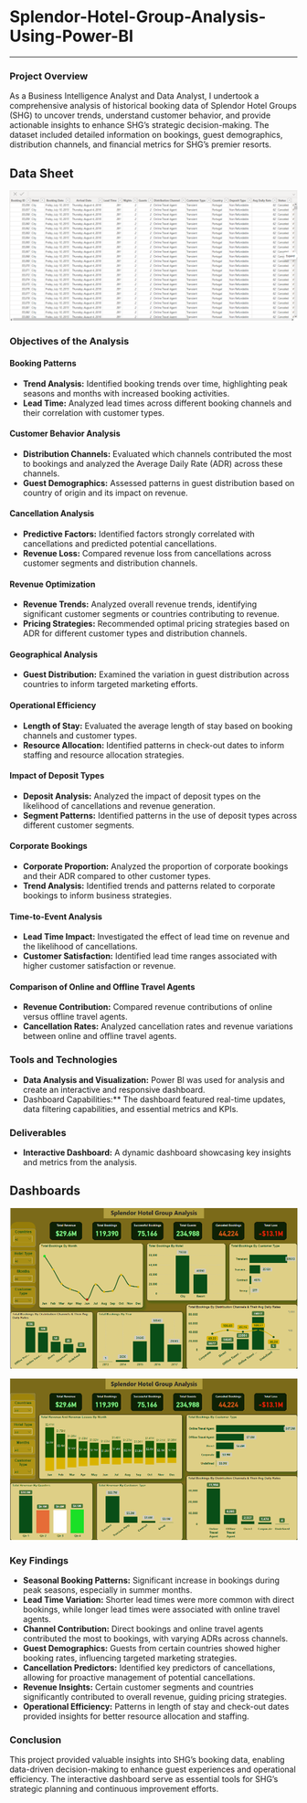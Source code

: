 # Splendor-Hotel-Group-Analysis-Using-Power-BI

___

### Project Overview

As a Business Intelligence Analyst and Data Analyst, I undertook a comprehensive analysis of historical booking data of Splendor Hotel Groups (SHG) to uncover trends, understand customer behavior, and provide actionable insights to enhance SHG’s strategic decision-making. The dataset included detailed information on bookings, guest demographics, distribution channels, and financial metrics for SHG’s premier resorts.

## Data Sheet
![](SHG_data.png)

### Objectives of the Analysis

####	Booking Patterns
- **Trend Analysis:** Identified booking trends over time, highlighting peak seasons and months with increased booking activities.
- **Lead Time:** Analyzed lead times across different booking channels and their correlation with customer types.
####	Customer Behavior Analysis
-	**Distribution Channels:** Evaluated which channels contributed the most to bookings and analyzed the Average Daily Rate (ADR) across these channels.
- **Guest Demographics:** Assessed patterns in guest distribution based on country of origin and its impact on revenue.
####	Cancellation Analysis
-	**Predictive Factors:** Identified factors strongly correlated with cancellations and predicted potential cancellations.
-	**Revenue Loss:** Compared revenue loss from cancellations across customer segments and distribution channels.
####	Revenue Optimization
-	**Revenue Trends:** Analyzed overall revenue trends, identifying significant customer segments or countries contributing to revenue.
-	**Pricing Strategies:** Recommended optimal pricing strategies based on ADR for different customer types and distribution channels.
####	Geographical Analysis
-	**Guest Distribution:** Examined the variation in guest distribution across countries to inform targeted marketing efforts.
####	Operational Efficiency
-	**Length of Stay:** Evaluated the average length of stay based on booking channels and customer types.
-	**Resource Allocation:** Identified patterns in check-out dates to inform staffing and resource allocation strategies.
####	Impact of Deposit Types
-	**Deposit Analysis:** Analyzed the impact of deposit types on the likelihood of cancellations and revenue generation.
-	**Segment Patterns:** Identified patterns in the use of deposit types across different customer segments.
####	Corporate Bookings
-	**Corporate Proportion:** Analyzed the proportion of corporate bookings and their ADR compared to other customer types.
-	**Trend Analysis:** Identified trends and patterns related to corporate bookings to inform business strategies.
####	Time-to-Event Analysis
-	**Lead Time Impact:** Investigated the effect of lead time on revenue and the likelihood of cancellations.
-	**Customer Satisfaction:** Identified lead time ranges associated with higher customer satisfaction or revenue.
####	Comparison of Online and Offline Travel Agents
-	**Revenue Contribution:** Compared revenue contributions of online versus offline travel agents.
-	**Cancellation Rates:** Analyzed cancellation rates and revenue variations between online and offline travel agents.

### Tools and Technologies
-	**Data Analysis and Visualization:** Power BI was used for analysis and create an interactive and responsive dashboard.
-	Dashboard Capabilities:** The dashboard featured real-time updates, data filtering capabilities, and essential metrics and KPIs.

### Deliverables
-	**Interactive Dashboard:** A dynamic dashboard showcasing key insights and metrics from the analysis.

## Dashboards
![](SHG_1.png)

![](SHG_2.png)

### Key Findings
-	**Seasonal Booking Patterns:** Significant increase in bookings during peak seasons, especially in summer months.
-	**Lead Time Variation:** Shorter lead times were more common with direct bookings, while longer lead times were associated with online travel agents.
-	**Channel Contribution:** Direct bookings and online travel agents contributed the most to bookings, with varying ADRs across channels.
-	**Guest Demographics:** Guests from certain countries showed higher booking rates, influencing targeted marketing strategies.
-	**Cancellation Predictors:** Identified key predictors of cancellations, allowing for proactive management of potential cancellations.
-	**Revenue Insights:** Certain customer segments and countries significantly contributed to overall revenue, guiding pricing strategies.
-	**Operational Efficiency:** Patterns in length of stay and check-out dates provided insights for better resource allocation and staffing.

### Conclusion

This project provided valuable insights into SHG’s booking data, enabling data-driven decision-making to enhance guest experiences and operational efficiency. The interactive dashboard serve as essential tools for SHG’s strategic planning and continuous improvement efforts.

